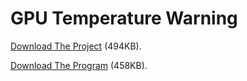 # GPU Temperature Warning

[Download The Project](https://github.com/mohamedashref371/GPU-Temperature/archive/refs/heads/master.zip) (494KB).

[Download The Program](/GPU%20Temperature%20Warning.zip) (458KB).
